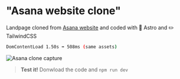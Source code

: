 # "Asana website clone"

Landpage cloned from [Asana website](https://asana.com/) and coded with 🚀 Astro and ✏️ TailwindCSS
```sh
DomContentLoad 1.50s ➡️ 508ms (same assets)
```

![Asana clone capture](https://asana-clone-wine.vercel.app/images/capture.jpg)

> **Test it!** Donwload the code and `npm run dev`
